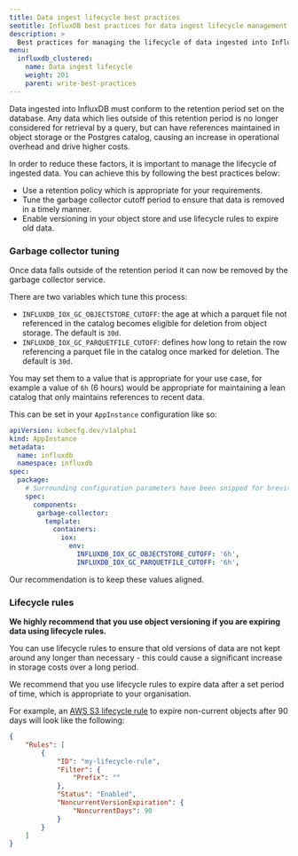 ```yaml
---
title: Data ingest lifecycle best practices
seotitle: InfluxDB best practices for data ingest lifecycle management
description: >
  Best practices for managing the lifecycle of data ingested into InfluxDB.
menu:
  influxdb_clustered:
    name: Data ingest lifecycle
    weight: 201
    parent: write-best-practices
---
```


Data ingested into InfluxDB must conform to the retention period set on the database.
Any data which lies outside of this retention period is no longer considered for retrieval by a query, but can have references maintained in object storage or the Postgres catalog, causing an increase in operational overhead and drive higher costs.

In order to reduce these factors, it is important to manage the lifecycle of ingested data. You can achieve this by following the best practices below:

- Use a retention policy which is appropriate for your requirements.
- Tune the garbage collector cutoff period to ensure that data is removed in a timely manner.
- Enable versioning in your object store and use lifecycle rules to expire old data.

### Garbage collector tuning

Once data falls outside of the retention period it can now be removed by the garbage collector service.

There are two variables which tune this process:

- `INFLUXDB_IOX_GC_OBJECTSTORE_CUTOFF`: the age at which a parquet file not referenced in the catalog becomes eligible for deletion from object storage. The default is `30d`.
- `INFLUXDB_IOX_GC_PARQUETFILE_CUTOFF`: defines how long to retain the row referencing a parquet file in the catalog once marked for deletion. The default is `30d`.

You may set them to a value that is appropriate for your use case, for example a value of `6h` (6 hours) would be appropriate for maintaining a lean catalog that only maintains references to recent data.

This can be set in your `AppInstance` configuration like so:

```yaml
apiVersion: kubecfg.dev/v1alpha1
kind: AppInstance
metadata:
  name: influxdb
  namespace: influxdb
spec:
  package:
    # Surrounding configuration parameters have been snipped for brevity
    spec:
      components:
       garbage-collector:
         template:
           containers:
             iox:
               env:
                 INFLUXDB_IOX_GC_OBJECTSTORE_CUTOFF: '6h',
                 INFLUXDB_IOX_GC_PARQUETFILE_CUTOFF: '6h',
```

Our recommendation is to keep these values aligned.

### Lifecycle rules

**We highly recommend that you use object versioning if you are expiring data using lifecycle rules.**

You can use lifecycle rules to ensure that old versions of data are not kept around any longer than necessary - this could cause a significant increase in storage costs over a long period.

We recommend that you use lifecycle rules to expire data after a set period of time, which is appropriate to your organisation.

For example, an [AWS S3 lifecycle rule](https://docs.aws.amazon.com/AmazonS3/latest/userguide/object-lifecycle-mgmt.html) to expire non-current objects after 90 days will look like the following:

```json
{
    "Rules": [
        {
            "ID": "my-lifecycle-rule",
            "Filter": {
                "Prefix": ""
            },
            "Status": "Enabled",
            "NoncurrentVersionExpiration": {
                "NoncurrentDays": 90
            }
        }
    ]
}
```
